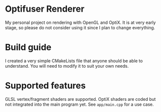 # Optifuser Renderer
My personal project on rendering with OpenGL and OptiX. It is at very early
stage, so please do not consider using it since I plan to change everything.

# Build guide
I created a very simple CMakeLists file that anyone should be able to
understand. You will need to modify it to suit your own needs.

# Supported features
GLSL vertex/fragment shaders are supported. OptiX shaders are coded but not
integrated into the main program yet. See `app/main.cpp` for a use case.
